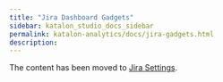 ```yaml
---
title: "Jira Dashboard Gadgets" 
sidebar: katalon_studio_docs_sidebar
permalink: katalon-analytics/docs/jira-gadgets.html 
description: 
---
```


The content has been moved to [Jira Settings](https://docs.katalon.com/katalon-analytics/docs/kt-jira-config.html).